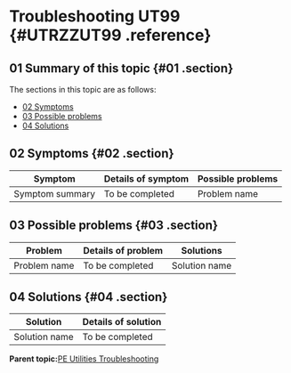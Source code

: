# Troubleshooting UT99 {#UTRZZUT99 .reference}

## 01 Summary of this topic {#01 .section}

The sections in this topic are as follows:

-   [02 Symptoms](UTRZZUT99.md#02)
-   [03 Possible problems](UTRZZUT99.md#03)
-   [04 Solutions](UTRZZUT99.md#04)

## 02 Symptoms {#02 .section}

|Symptom|Details of symptom|Possible problems|
|-------|------------------|-----------------|
|Symptom summary|To be completed|Problem name|

## 03 Possible problems {#03 .section}

|Problem|Details of problem|Solutions|
|-------|------------------|---------|
|Problem name|To be completed|Solution name|

## 04 Solutions {#04 .section}

|Solution|Details of solution|
|--------|-------------------|
|Solution name|To be completed|

**Parent topic:**[PE Utilities Troubleshooting](../html/AAR930PMUtilsTr.md)

